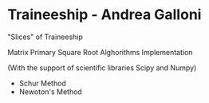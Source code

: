 Traineeship - Andrea Galloni
====

"Slices" of Traineeship

Matrix Primary Square Root Alghorithms Implementation

(With the support of scientific libraries Scipy and Numpy)
  
  - Schur Method
  - Newoton's Method


